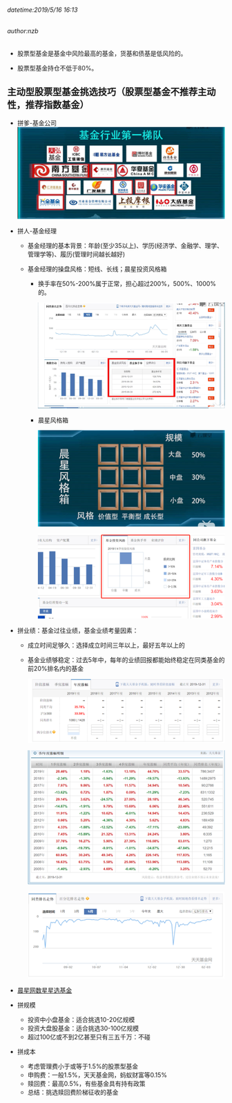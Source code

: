 ###### datetime:2019/5/16 16:13
###### author:nzb

- 股票型基金是基金中风险最高的基金，货基和债基是低风险的。

- 股票型基金持仓不低于80%。

## 主动型股票型基金挑选技巧（股票型基金不推荐主动性，推荐指数基金）

- 拼爹-基金公司
![](../../img/基金行业第一梯队.png)

- 拼人-基金经理

    - 基金经理的基本背景：年龄(至少35以上)、学历(经济学、金融学、理学、管理学等)、履历(管理时间越长越好)
    
    - 基金经理的操盘风格：短线、长线；晨星投资风格箱
    
        - 换手率在50%-200%属于正常，担心超过200%，500%、1000%的。
    
          ![](../../img/基金换手率.png )
         
        - 晨星风格箱
        
          ![](../../img/晨星投资风格箱1.png)
          
          ![](../../img/晨星投资风格箱.png)
          
- 拼业绩：基金过往业绩，基金业绩考量因素：

    - 成立时间足够久：选择成立时间三年以上，最好五年以上的
    
    - 基金业绩够稳定：过去5年中，每年的业绩回报都能始终稳定在同类基金的前20%排名内的基金
      
      ![](../../img/基金年度涨幅.png)
      
      ![](../../img/华夏大盘精选混合年度涨幅明细.png)
      
      ![](../../img/基金同类排名走势.png)

- [晨星网数星星选基金](http://cn.morningstar.com/main/default.aspx)

- 拼规模

    - 投资中小盘基金：适合挑选10-20亿规模
    - 投资大盘股基金：适合挑选30-100亿规模
    - 超过100亿或不到2亿甚至只有三五千万：不碰
    
- 拼成本
    
    - 考虑管理费小于或等于1.5%的股票型基金
    - 申购费：一般1.5%，天天基金网，蚂蚁财富等0.15%
    - 赎回费：最高0.5%，有些基金具有持有政策
    - 总结：挑选赎回费阶梯征收的基金
    
